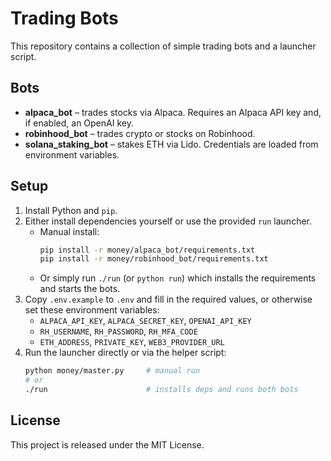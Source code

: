 # Trading Bots

This repository contains a collection of simple trading bots and a launcher script.

## Bots
- **alpaca_bot** – trades stocks via Alpaca. Requires an Alpaca API key and, if enabled, an OpenAI key.
- **robinhood_bot** – trades crypto or stocks on Robinhood.
- **solana_staking_bot** – stakes ETH via Lido. Credentials are loaded from environment variables.

## Setup
1. Install Python and `pip`.
2. Either install dependencies yourself or use the provided `run` launcher.
   - Manual install:
     ```bash
     pip install -r money/alpaca_bot/requirements.txt
     pip install -r money/robinhood_bot/requirements.txt
     ```
   - Or simply run `./run` (or `python run`) which installs the requirements and starts the bots.
3. Copy `.env.example` to `.env` and fill in the required values, or otherwise
   set these environment variables:
   - `ALPACA_API_KEY`, `ALPACA_SECRET_KEY`, `OPENAI_API_KEY`
   - `RH_USERNAME`, `RH_PASSWORD`, `RH_MFA_CODE`
   - `ETH_ADDRESS`, `PRIVATE_KEY`, `WEB3_PROVIDER_URL`
4. Run the launcher directly or via the helper script:
   ```bash
   python money/master.py     # manual run
   # or
   ./run                      # installs deps and runs both bots
   ```

## License

This project is released under the MIT License.
